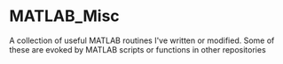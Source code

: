 # MATLAB_Misc
A collection of useful MATLAB routines I've written or modified.  Some of these are evoked by MATLAB scripts or functions in other repositories
